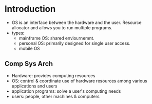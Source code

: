 # Introduction

- OS is an interface between the hardware and the user. Resource allocator and allows you to run multiple programs.
- types:
    - mainframe OS: shared enviournemnt.
    - personal OS: primarily designed for single user access.
    - mobile OS

## Comp Sys Arch

- Hardware: provides computing resources
- OS: control & coordinate use of hardware resources among various applications and users
- application programs: solve a user's computing needs
- users: people, other machines & computers
